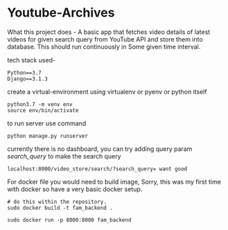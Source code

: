 # Youtube-Archives

What this project does -
  A basic app that fetches video details of latest videos for given search query
  from YouTube API and store them into database. This should run continuously in
  Some given time interval. 
  

tech stack used-
```
Python==3.7
Django==3.1.3
```

create a virtual-environment using virtualenv or pyenv or python itself
```
python3.7 -m venv env
source env/bin/activate
```
to run server use command
```
python manage.py runserver
```
currently there is no dashboard, you can try adding query param *search_query* to make the search query
```
localhost:8000/video_store/search/?search_query= want good
```

For docker file you would need to build image,
Sorry, this was my first time with docker so have a very basic docker setup.
```
# do this within the repository.
sudo docker build -t fam_backend .

sudo docker run -p 8000:8000 fam_backend

```
